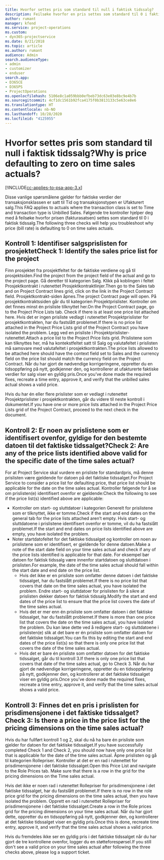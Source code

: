 ```yaml
---
title: Hvorfor settes pris som standard til null i faktisk tidssalg?
description: Feilsøke hvorfor en pris settes som standard til 0 i faktisk tidssalg.
author: rumant
manager: kfend
ms.service: project-operations
ms.custom:
- dyn365-projectservice
ms.date: 8/21/2018
ms.topic: article
ms.author: rumant
audience: Admin
search.audienceType:
- admin
- customizer
- enduser
search.app:
- D365CE
- D365PS
- ProjectOperations
ms.openlocfilehash: 5106e8c1a059bbb0efbeb73dc63e03e8bc9e4b7b
ms.sourcegitcommit: 4cf1dc1561b92fca4175f0b3813133c5e63ce8e6
ms.translationtype: HT
ms.contentlocale: nb-NO
ms.lasthandoff: 10/28/2020
ms.locfileid: "4125955"
---
```

# <a name="why-is-price-defaulting-to-zero-on-time-sales-actuals"></a><span data-ttu-id="dc14d-103">Hvorfor settes pris som standard til null i faktisk tidssalg?</span><span class="sxs-lookup"><span data-stu-id="dc14d-103">Why is price defaulting to zero on time sales actuals?</span></span>

[!INCLUDE[cc-applies-to-psa-app-3.x](../includes/cc-applies-to-psa-app-3x.md)]

<span data-ttu-id="dc14d-104">Disse vanlige spørsmålene gjelder for faktiske verdier der transaksjonsklassen er satt til Tid og transaksjonstypen er Ufakturert salg.</span><span class="sxs-lookup"><span data-stu-id="dc14d-104">This FAQ applies to actuals where the transaction class is set to Time and transaction type is Unbilled Sales.</span></span> <span data-ttu-id="dc14d-105">Følgende tre kontroller hjelper deg med å feilsøke hvorfor prisen (fakturasatsen) settes som standard til 0 i faktisk tidssalg.</span><span class="sxs-lookup"><span data-stu-id="dc14d-105">The following three checks will help you troubleshoot why price (bill rate) is defaulting to 0 on time sales actuals.</span></span>

## <a name="check-1-identify-the-sales-price-list-for-the-project"></a><span data-ttu-id="dc14d-106">Kontroll 1: Identifiser salgsprislisten for prosjektet</span><span class="sxs-lookup"><span data-stu-id="dc14d-106">Check 1: Identify the sales price list for the project</span></span>

<span data-ttu-id="dc14d-107">Finn prosjektet fra prosjektfeltet for de faktiske verdiene og gå til prosjektsiden.</span><span class="sxs-lookup"><span data-stu-id="dc14d-107">Find the project from the project field of the actual and go to the project page.</span></span> <span data-ttu-id="dc14d-108">Gå deretter til kategorien Salg. Klikk på koblingen i feltet Prosjektkontrakt i rutenettet Prosjektkontraktlinjer.</span><span class="sxs-lookup"><span data-stu-id="dc14d-108">Then go to the Sales tab and on Project Contract lines grid, click on the link in the Project Contract field.</span></span> <span data-ttu-id="dc14d-109">Prosjektkontrakt-siden åpnes.</span><span class="sxs-lookup"><span data-stu-id="dc14d-109">The project Contract page will open.</span></span> <span data-ttu-id="dc14d-110">På prosjektkontraktssiden går du til kategorien Prosjektprislister. Kontroller om det finnes minst én prisliste tilknyttet her.</span><span class="sxs-lookup"><span data-stu-id="dc14d-110">On the Project Contract page, go to the Project Price Lists tab. Check if there is at least one price list attached here.</span></span> <span data-ttu-id="dc14d-111">Hvis det er ingen prisliste vedlagt i rutenettet Prosjektprislister for prosjektkontrakten, har du fastslått problemet.</span><span class="sxs-lookup"><span data-stu-id="dc14d-111">If there is no price list attached in the Project Price Lists grid of the Project Contract you have isolated the problem.</span></span> <span data-ttu-id="dc14d-112">Legg ved en prisliste i Prosjektprislister-rutenettet.</span><span class="sxs-lookup"><span data-stu-id="dc14d-112">Attach a price list to the Project Price lists grid.</span></span> <span data-ttu-id="dc14d-113">Prislistene som kan tilknyttes her, må ha kontekstfeltet satt til Salg og valutafeltet i prislisten må samsvare med valutafeltet i prosjektkontrakten.</span><span class="sxs-lookup"><span data-stu-id="dc14d-113">The price lists allowed to be attached here should have the context field set to Sales and the currency field on the price list should match the currency field on the Project Contract.</span></span> <span data-ttu-id="dc14d-114">Når du har gjort de nødvendige korrigeringene, oppretter du en tidsoppføring på nytt, godkjenner den, og kontrollerer at ufakturerte faktiske verdier for salg viser en gyldig pris.</span><span class="sxs-lookup"><span data-stu-id="dc14d-114">Once you’ve done made the required fixes, recreate a time entry, approve it, and verify that the unbilled sales actual shows a valid price.</span></span> 

<span data-ttu-id="dc14d-115">Hvis du har én eller flere prislister som er vedlagt i rutenettet Prosjektprislister i prosjektkontrakten, går du videre til neste kontroll i dokumentet.</span><span class="sxs-lookup"><span data-stu-id="dc14d-115">If you have one or more price lists attached in the Project Price Lists grid of the Project Contract, proceed to the next check in the document.</span></span>

## <a name="check-2-are-any-of-the-price-lists-identified-above-valid-for-the-specific-date-of-the-time-sales-actual"></a><span data-ttu-id="dc14d-116">Kontroll 2: Er noen av prislistene som er identifisert ovenfor, gyldige for den bestemte datoen til det faktiske tidssalget?</span><span class="sxs-lookup"><span data-stu-id="dc14d-116">Check 2: Are any of the price lists identified above valid for the specific date of the time sales actual?</span></span>

<span data-ttu-id="dc14d-117">For at Project Service skal vurdere en prisliste for standardpris, må denne prislisten være gjeldende for datoen på det faktiske tidssalget.</span><span class="sxs-lookup"><span data-stu-id="dc14d-117">For Project Service to consider a price list for defaulting price, that price list should be applicable for the date on the time sales actual.</span></span> <span data-ttu-id="dc14d-118">Kontroller følgende for å se om prislisten(e) identifisert ovenfor er gjeldende:</span><span class="sxs-lookup"><span data-stu-id="dc14d-118">Check the following to see if the price list(s) identified above are applicable:</span></span>
- <span data-ttu-id="dc14d-119">Kontroller om start- og sluttdatoer i kategorien Generelt for prislistene som er tilknyttet, ikke er tomme.</span><span class="sxs-lookup"><span data-stu-id="dc14d-119">Check if the start and end dates on the general tab for the price lists attached aren’t empty.</span></span> <span data-ttu-id="dc14d-120">Hvis start- og sluttdatoene i prislistene identifisert ovenfor er tomme, vil du ha fastslått problemet.</span><span class="sxs-lookup"><span data-stu-id="dc14d-120">If the start and end dates on price lists identified above are empty, you have isolated the problem.</span></span> 
- <span data-ttu-id="dc14d-121">Noter startdatofeltet for det faktiske tidssalget og kontroller om noen av prislistene som er identifisert, er gjeldende for denne datoen.</span><span class="sxs-lookup"><span data-stu-id="dc14d-121">Make a note of the start date field on your time sales actual and check if any of the price lists identified is applicable for that date.</span></span> <span data-ttu-id="dc14d-122">For eksempel bør datoen for faktisk tidssalg være innenfor startdatoen og sluttdatoen i prislisten.</span><span class="sxs-lookup"><span data-stu-id="dc14d-122">For example, the date of the time sales actual should fall within the start date and end date on the price list.</span></span> 
    - <span data-ttu-id="dc14d-123">Hvis det ikke er en prisliste som omfatter denne datoen i det faktiske tidssalget, har du fastslått problemet.</span><span class="sxs-lookup"><span data-stu-id="dc14d-123">If there is no price list that covers that date on the time sales actual, you have isolated the problem.</span></span> <span data-ttu-id="dc14d-124">Endre start- og sluttdatoer for prislisten for å sikre at prislisten dekker datoen for faktisk tidssalg.</span><span class="sxs-lookup"><span data-stu-id="dc14d-124">Modify the start and end dates of the price list to ensure that the price list covers the date of the time sales actual.</span></span> 
    - <span data-ttu-id="dc14d-125">Hvis det er mer enn én prisliste som omfatter datoen i det faktiske tidssalget, har du fastslått problemet.</span><span class="sxs-lookup"><span data-stu-id="dc14d-125">If there is more than one price list that covers the date on the time sales actual, you have isolated the problem.</span></span> <span data-ttu-id="dc14d-126">Du kan løse dette ved å redigere start- og sluttdatoene i prislisten(e) slik at det bare er én prisliste som omfatter datoen for det faktiske tidssalget.</span><span class="sxs-lookup"><span data-stu-id="dc14d-126">You can fix this by editing the start and end dates of the price list(s) so that there is only one price list that covers the date of the time sales actual.</span></span> 
    - <span data-ttu-id="dc14d-127">Hvis det er bare én prisliste som omfatter datoen for det faktiske tidssalget, går du til kontroll 3.</span><span class="sxs-lookup"><span data-stu-id="dc14d-127">If there is only one price list that covers that date of the time sales actual, go to Check 3.</span></span>
<span data-ttu-id="dc14d-128">Når du har gjort de nødvendige korrigeringene, oppretter du en tidsoppføring på nytt, godkjenner den, og kontrollerer at det faktiske tidssalget viser en gyldig pris.</span><span class="sxs-lookup"><span data-stu-id="dc14d-128">Once you’ve done made the required fixes, recreate a time entry, approve it, and verify that the time sales actual shows a valid price.</span></span>

## <a name="check-3-is-there-a-price-in-the-price-list-for-the-pricing-dimensions-on-the-time-sales-actual"></a><span data-ttu-id="dc14d-129">Kontroll 3: Finnes det en pris i prislisten for prisdimensjonene i det faktiske tidssalget?</span><span class="sxs-lookup"><span data-stu-id="dc14d-129">Check 3: Is there a price in the price list for the pricing dimensions on the time sales actual?</span></span>

<span data-ttu-id="dc14d-130">Hvis du har fullført kontroll 1 og 2, skal du nå ha bare én prisliste som gjelder for datoen for det faktiske tidssalget.</span><span class="sxs-lookup"><span data-stu-id="dc14d-130">If you have successfully completed Check 1 and Check 2, you should now have only one price list that is applicable for the date of the time sales actual.</span></span> <span data-ttu-id="dc14d-131">Åpne prislisten og gå til kategorien Rollepriser. Kontroller at det er en rad i rutenettet for prisdimensjonene i det faktiske tidssalget.</span><span class="sxs-lookup"><span data-stu-id="dc14d-131">Open this Price List and navigate to the Role Prices tab. Make sure that there is a row in the grid for the pricing dimensions on the Time sales actual.</span></span>

<span data-ttu-id="dc14d-132">Hvis det ikke er noen rad i rutenettet Rollepriser for prisdimensjonene i det faktiske tidssalget, har du fastslått problemet.</span><span class="sxs-lookup"><span data-stu-id="dc14d-132">If there is no row in the role price grid for the pricing dimensions on the time sales actual, then you have isolated the problem.</span></span> <span data-ttu-id="dc14d-133">Opprett en rad i rutenettet Rollepriser for prisdimensjonene i det faktiske tidssalget.</span><span class="sxs-lookup"><span data-stu-id="dc14d-133">Create a row in the Role prices grid for the pricing dimensions on your time sales actual.</span></span> <span data-ttu-id="dc14d-134">Når du har gjort dette, oppretter du en tidsoppføring på nytt, godkjenner den, og kontrollerer at det faktiske tidssalget viser en gyldig pris.</span><span class="sxs-lookup"><span data-stu-id="dc14d-134">Once this is done, recreate time entry, approve it, and verify that the time sales actual shows a valid price.</span></span>

<span data-ttu-id="dc14d-135">Hvis du fremdeles ikke ser en gyldig pris i det faktiske tidssalget når du har gjort de tre kontrollene ovenfor, logger du en støtteforespørsel.</span><span class="sxs-lookup"><span data-stu-id="dc14d-135">If you still don't see a valid price on your time sales actual after following the three checks above, please log a support ticket.</span></span> 

